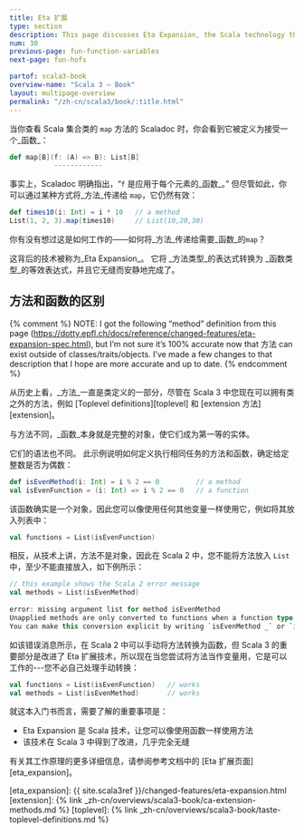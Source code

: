```yaml
---
title: Eta 扩展
type: section
description: This page discusses Eta Expansion, the Scala technology that automatically and transparently converts methods into functions.
num: 30
previous-page: fun-function-variables
next-page: fun-hofs

partof: scala3-book
overview-name: "Scala 3 — Book"
layout: multipage-overview
permalink: "/zh-cn/scala3/book/:title.html"
---
```



当你查看 Scala 集合类的 `map` 方法的 Scaladoc 时，你会看到它被定义为接受一个_函数_：

```scala
def map[B](f: (A) => B): List[B]
           ------------
```

事实上，Scaladoc 明确指出，“`f` 是应用于每个元素的_函数_。”
但尽管如此，你可以通过某种方式将_方法_传递给 `map`，它仍然有效：

```scala
def times10(i: Int) = i * 10   // a method
List(1, 2, 3).map(times10)     // List(10,20,30)
```

你有没有想过这是如何工作的——如何将_方法_传递给需要_函数_的`map`？

这背后的技术被称为_Eta Expansion_。
它将 _方法类型_的表达式转换为 _函数类型_的等效表达式，并且它无缝而安静地完成了。

## 方法和函数的区别

{% comment %}
NOTE: I got the following “method” definition from this page (https://dotty.epfl.ch/docs/reference/changed-features/eta-expansion-spec.html), but I’m not sure it’s 100% accurate now that 方法 can exist outside of classes/traits/objects.
I’ve made a few changes to that description that I hope are more accurate and up to date.
{% endcomment %}

从历史上看，_方法_一直是类定义的一部分，尽管在 Scala 3 中您现在可以拥有类之外的方法，例如 [Toplevel definitions][toplevel] 和 [extension 方法][extension]。

与方法不同，_函数_本身就是完整的对象，使它们成为第一等的实体。

它们的语法也不同。
此示例说明如何定义执行相同任务的方法和函数，确定给定整数是否为偶数：

```scala
def isEvenMethod(i: Int) = i % 2 == 0         // a method
val isEvenFunction = (i: Int) => i % 2 == 0   // a function
```

该函数确实是一个对象，因此您可以像使用任何其他变量一样使用它，例如将其放入列表中：

```scala
val functions = List(isEvenFunction)
```

相反，从技术上讲，方法不是对象，因此在 Scala 2 中，您不能将方法放入 `List` 中，至少不能直接放入，如下例所示：

```scala
// this example shows the Scala 2 error message
val methods = List(isEvenMethod)
                   ^
error: missing argument list for method isEvenMethod
Unapplied methods are only converted to functions when a function type is expected.
You can make this conversion explicit by writing `isEvenMethod _` or `isEvenMethod(_)` instead of `isEvenMethod`.
```

如该错误消息所示，在 Scala 2 中可以手动将方法转换为函数，但 Scala 3 的重要部分是改进了 Eta 扩展技术，所以现在当您尝试将方法当作变量用，它是可以工作的---您不必自己处理手动转换：

```scala
val functions = List(isEvenFunction)   // works
val methods = List(isEvenMethod)       // works
```

就这本入门书而言，需要了解的重要事项是：

- Eta Expansion 是 Scala 技术，让您可以像使用函数一样使用方法
- 该技术在 Scala 3 中得到了改进，几乎完全无缝

有关其工作原理的更多详细信息，请参阅参考文档中的 [Eta 扩展页面][eta_expansion]。

[eta_expansion]: {{ site.scala3ref }}/changed-features/eta-expansion.html
[extension]: {% link _zh-cn/overviews/scala3-book/ca-extension-methods.md %}
[toplevel]: {% link _zh-cn/overviews/scala3-book/taste-toplevel-definitions.md %}
